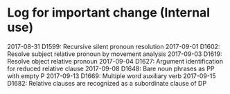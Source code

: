 # Log for important change (Internal use)

2017-08-31 D1599: Recursive silent pronoun resolution
2017-09-01 D1602: Resolve subject relative pronoun by movement analysis
2017-09-03 D1619: Resolve object relative pronoun
2017-09-04 D1627: Argument identification for reduced relative clause
2017-09-08 D1648: Bare noun phrases as PP with empty P
2017-09-13 D1669: Multiple word auxiliary verb
2017-09-15 D1682: Relative clauses are recognized as a subordinate clause of DP
